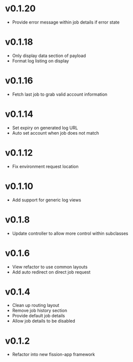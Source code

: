 # v0.1.20
* Provide error message within job details if error state

# v0.1.18
* Only display data section of payload
* Format log listing on display

# v0.1.16
* Fetch last job to grab valid account information

# v0.1.14
* Set expiry on generated log URL
* Auto set account when job does not match

# v0.1.12
* Fix environment request location

# v0.1.10
* Add support for generic log views

# v0.1.8
* Update controller to allow more control within subclasses

# v0.1.6
* View refactor to use common layouts
* Add auto redirect on direct job request

# v0.1.4
* Clean up routing layout
* Remove job history section
* Provide default job details
* Allow job details to be disabled

# v0.1.2
* Refactor into new fission-app framework
